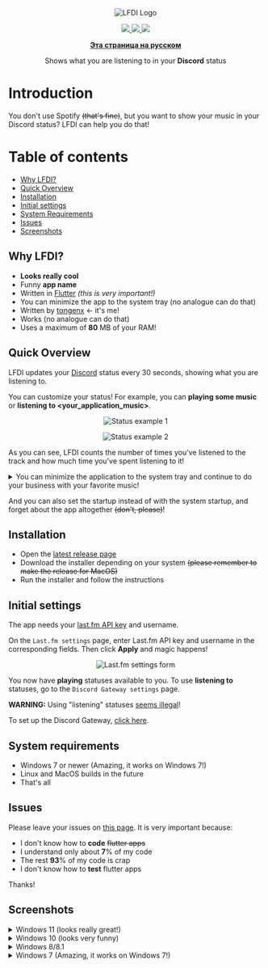 <div align='center'>
  <img src="https://imgur.com/Nm4OzW0.png" alt="LFDI Logo"/>
</div>

<p align='center'>
  <a title="Made with Fluent Design" href="https://github.com/bdlukaa/fluent_ui">
    <img src="https://img.shields.io/badge/fluent-design-blue?style=flat-square&color=7A7574&labelColor=0078D7"/>
  </a>
  <a title="Coded on Flutter with love 💖" href="https://flutter.dev">
    <img src="https://img.shields.io/badge/flutter-v3.0.0-blue">
  </a>
  <a title="Thank you, Dart!" href="https://dart.dev">
    <img src="https://img.shields.io/badge/dart-v2.17.0-blue">
  </a>  
</p>

<div align='center'>

  **[Эта страница на русском](./docs/README_rus.md)**

</div>

<p align='center'>
Shows what you are listening to in your <b>Discord</b> status
</p>

# Introduction

You don't use Spotify ~~(that's fine)~~, but you want to show your music in your Discord status? LFDI can help you do that!

# Table of contents

- [Why LFDI?](#why-lfdi)
- [Quick Overview](#quick-overview)
- [Installation](#installation)
- [Initial settings](#initial-settings)
- [System Requirements](#system-requirements)
- [Issues](#issues)
- [Screenshots](#screenshots)

## Why LFDI?

- **Looks really cool**
- Funny **app name**
- Written in [Flutter][flutter] *(this is very important!)*
- You can minimize the app to the system tray (no analogue can do that)
- Written by [tαngenx][tangenx]                             <- it's me!
- Works (no analogue can do that)
- Uses a maximum of **80** MB of your RAM!

[flutter]: https://flutter.dev
[tangenx]: https://github.com/tangenx

## Quick Overview

LFDI updates your [Discord][Discord] status every 30 seconds, showing what you are listening to.

You can customize your status! For example, you can **playing some music** or **listening to <your_application_music>**.

<div align='center'>

  ![Status example 1](https://i.imgur.com/QFadjYD.png)

  ![Status example 2](https://i.imgur.com/cfA9HfG.png)

</div>

As you can see, LFDI counts the number of times you've listened to the track and how much time you've spent listening to it!

<details>
  <summary>You can minimize the application to the system tray and continue to do your business with your favorite music!</summary>

  <div align='center'>

  ![Minimizing](https://i.imgur.com/zqlJ5Zr.png)

  </div>

</details>

And you can also set the startup instead of with the system startup, and forget about the app altogether ~~(don't, please)~~!

[Discord]: https://discord.com/

## Installation

- Open the [latest release page][Latest release]
- Download the installer depending on your system ~~(please remember to make the release for MacOS)~~
- Run the installer and follow the instructions

[Latest release]: https://github.com/tangenx/lfdi/releases/latest

## Initial settings

The app needs your [last.fm API key][last.fm API key] and username.

On the `Last.fm settings` page, enter Last.fm API key and username in the corresponding fields. Then click **Apply** and magic happens!

<div align='center'>

  ![Last.fm settings form](https://i.imgur.com/q9m42iy.png)

</div>

You now have **playing** statuses available to you. To use **listening to** statuses, go to the `Discord Gateway settings` page.

**WARNING:** Using "listening" statuses [seems illegal](./docs/en/why%20the%20gateway%20seems%20illegal.md)!

To set up the Discord Gateway, [click here](./docs/en/gateway/configure.md).

[last.fm API key]: https://www.last.fm/api/account/create

## System requirements

- Windows 7 or newer (Amazing, it works on Windows 7!)
- Linux and MacOS builds in the future
- That's all

## Issues

Please leave your issues on [this page][issues]. It is very important because:

- I don't know how to **code** ~~flutter apps~~
- I understand only about **7**% of my code
- The rest **93**% of my code is crap
- I don't know how to **test** flutter apps

Thanks!

[issues]: https://github.com/tangenx/lfdi/issues

## Screenshots

<details>
  <summary>Windows 11 (looks really great!)</summary>

  <div align='center'>

  ![Windows 11_1](https://i.imgur.com/0qeyNi8.png)

  ![Windows 11_2](https://i.imgur.com/UP2hK3A.png)

  </div>

</details>

<details>
  <summary>Windows 10 (looks very funny)</summary>

  <div align='center'>

  ![Windows 10](https://i.imgur.com/7HNUsLl.png)

  </div>

</details>

<details>
  <summary>Windows 8/8.1</summary>

  <div align='center'>

  ![Windows 8.1](https://i.imgur.com/5AJTRK0.png)

  </div>

</details>

<details>
  <summary>Windows 7 (Amazing, it works on Windows 7!)</summary>

  <div align='center'>

  ![Windows 7](https://i.imgur.com/6g3Q5SI.png)

  </div>

</details>
